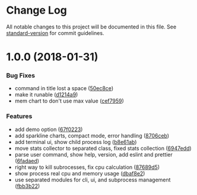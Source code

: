# Change Log

All notable changes to this project will be documented in this file. See [standard-version](https://github.com/conventional-changelog/standard-version) for commit guidelines.

<a name="1.0.0"></a>
# 1.0.0 (2018-01-31)


### Bug Fixes

* command in title lost a space ([50ec8ce](https://github.com/antonfisher/utop/commit/50ec8ce))
* make it runable ([d1214a9](https://github.com/antonfisher/utop/commit/d1214a9))
* mem chart to don't use max value ([cef7959](https://github.com/antonfisher/utop/commit/cef7959))


### Features

* add demo option ([67f0223](https://github.com/antonfisher/utop/commit/67f0223))
* add sparkline charts, compact mode, error handling ([8706ceb](https://github.com/antonfisher/utop/commit/8706ceb))
* add terminal ui, show child process log ([b8e61ab](https://github.com/antonfisher/utop/commit/b8e61ab))
* move stats collector to separated class, fixed stats collection ([6947edd](https://github.com/antonfisher/utop/commit/6947edd))
* parse user command, show help, version, add eslint and prettier ([6fadaed](https://github.com/antonfisher/utop/commit/6fadaed))
* right way to kill subrocesses, fix cpu calculation ([87689d5](https://github.com/antonfisher/utop/commit/87689d5))
* show process real cpu and memory usage ([dbaf8e2](https://github.com/antonfisher/utop/commit/dbaf8e2))
* use separated modules for cli, ui, and subprocess management ([fbb3b22](https://github.com/antonfisher/utop/commit/fbb3b22))
